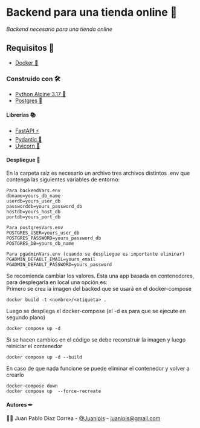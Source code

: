 # Backend para una tienda online 🛒

_Backend necesario para una tienda online_

## Requisitos 🔑
* [Docker 🐋](https://www.docker.com/) 

### Construido con 🛠
* [Python Alpine 3.17 🐍](https://hub.docker.com/_/python)
* [Postgres 🐘](https://hub.docker.com/_/postgres)

#### Librerías 📚
* [FastAPI ⚡](https://fastapi.tiangolo.com/)
* [Pydantic 💃](https://docs.pydantic.dev/)
* [Uvicorn 🦄](https://www.uvicorn.org/)

#### Despliegue 🔌
En la carpeta raíz es necesario un archivo tres archivos distintos .env que contenga las siguientes variables de entorno:
```
Para backendVars.env
dbname=yours_db_name
userdb=yours_user_db
passworddb=yours_password_db
hostdb=yours_host_db
portdb=yours_port_db
```
```
Para postgresVars.env
POSTGRES_USER=yours_user_db
POSTGRES_PASSWORD=yours_password_db
POSTGRES_DB=yours_db_name
```
```
Para pgadminVars.env (cuando se despliegue es importante eliminar)
PGADMIN_DEFAULT_EMAIL=yours_email
PGADMIN_DEFAULT_PASSWORD=yours_password
```

Se recomienda cambiar los valores. Esta una app basada en contenedores, para desplegarla en local una opción es:\
Primero se crea la imagen del backed que se usará en el docker-compose
```
docker build -t <nombre>/<etiqueta> .
```
Luego se despliega el docker-compose (el -d es para que se ejecute en segundo plano)
```
docker compose up -d
```
Si se hacen cambios en el código se debe reconstruir la imagen y luego reiniciar el contenedor
```
docker compose up -d --build
```
En caso de que nada funcione se puede eliminar el contenedor y volver a crearlo
```
docker-compose down
docker compose up  --force-recreate
```

#### Autores ✏
👨‍💻 Juan Pablo Díaz Correa - [@Juanipis](https://github.com/Juanipis) - juanipis@gmail.com
